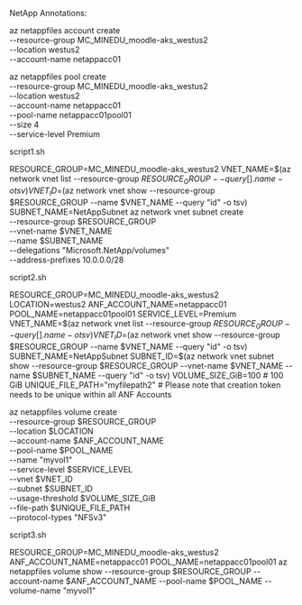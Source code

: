 NetApp Annotations:

az netappfiles account create \
    --resource-group MC_MINEDU_moodle-aks_westus2 \
    --location westus2 \
    --account-name netappacc01


az netappfiles pool create \
    --resource-group MC_MINEDU_moodle-aks_westus2 \
    --location westus2 \
    --account-name netappacc01 \
    --pool-name netappacc01pool01 \
    --size 4 \
    --service-level Premium

script1.sh

RESOURCE_GROUP=MC_MINEDU_moodle-aks_westus2
VNET_NAME=$(az network vnet list --resource-group $RESOURCE_GROUP --query [].name -o tsv)
VNET_ID=$(az network vnet show --resource-group $RESOURCE_GROUP --name $VNET_NAME --query "id" -o tsv)
SUBNET_NAME=NetAppSubnet
az network vnet subnet create \
    --resource-group $RESOURCE_GROUP \
    --vnet-name $VNET_NAME \
    --name $SUBNET_NAME \
    --delegations "Microsoft.NetApp/volumes" \
    --address-prefixes 10.0.0.0/28


script2.sh

RESOURCE_GROUP=MC_MINEDU_moodle-aks_westus2
LOCATION=westus2
ANF_ACCOUNT_NAME=netappacc01
POOL_NAME=netappacc01pool01
SERVICE_LEVEL=Premium
VNET_NAME=$(az network vnet list --resource-group $RESOURCE_GROUP --query [].name -o tsv)
VNET_ID=$(az network vnet show --resource-group $RESOURCE_GROUP --name $VNET_NAME --query "id" -o tsv)
SUBNET_NAME=NetAppSubnet
SUBNET_ID=$(az network vnet subnet show --resource-group $RESOURCE_GROUP --vnet-name $VNET_NAME --name $SUBNET_NAME --query "id" -o tsv)
VOLUME_SIZE_GiB=100 # 100 GiB
UNIQUE_FILE_PATH="myfilepath2" # Please note that creation token needs to be unique within all ANF Accounts

az netappfiles volume create \
    --resource-group $RESOURCE_GROUP \
    --location $LOCATION \
    --account-name $ANF_ACCOUNT_NAME \
    --pool-name $POOL_NAME \
    --name "myvol1" \
    --service-level $SERVICE_LEVEL \
    --vnet $VNET_ID \
    --subnet $SUBNET_ID \
    --usage-threshold $VOLUME_SIZE_GiB \
    --file-path $UNIQUE_FILE_PATH \
    --protocol-types "NFSv3"

script3.sh

RESOURCE_GROUP=MC_MINEDU_moodle-aks_westus2
ANF_ACCOUNT_NAME=netappacc01
POOL_NAME=netappacc01pool01
az netappfiles volume show --resource-group $RESOURCE_GROUP --account-name $ANF_ACCOUNT_NAME --pool-name $POOL_NAME --volume-name "myvol1"
